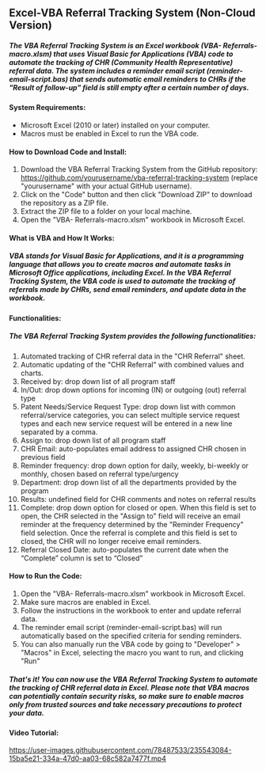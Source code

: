 ## Excel-VBA Referral Tracking System (Non-Cloud Version)
##### The VBA Referral Tracking System is an Excel workbook (VBA- Referrals-macro.xlsm) that uses Visual Basic for Applications (VBA) code to automate the tracking of CHR (Community Health Representative) referral data. The system includes a reminder email script (reminder-email-script.bas) that sends automatic email reminders to CHRs if the "Result of follow-up" field is still empty after a certain number of days.

#### System Requirements:
- Microsoft Excel (2010 or later) installed on your computer.
- Macros must be enabled in Excel to run the VBA code.

#### How to Download Code and Install:
1. Download the VBA Referral Tracking System from the GitHub repository: https://github.com/yourusername/vba-referral-tracking-system (replace "yourusername" with your actual GitHub username).
2. Click on the "Code" button and then click "Download ZIP" to download the repository as a ZIP file.
3. Extract the ZIP file to a folder on your local machine.
4. Open the "VBA- Referrals-macro.xlsm" workbook in Microsoft Excel.

#### What is VBA and How It Works:
##### VBA stands for Visual Basic for Applications, and it is a programming language that allows you to create macros and automate tasks in Microsoft Office applications, including Excel. In the VBA Referral Tracking System, the VBA code is used to automate the tracking of referrals made by CHRs, send email reminders, and update data in the workbook.

#### Functionalities:
##### The VBA Referral Tracking System provides the following functionalities:

1. Automated tracking of CHR referral data in the "CHR Referral" sheet.
2. Automatic updating of the "CHR Referral" with combined values and charts.
3. Received by: drop down list of all program staff
4. In/Out: drop down options for incoming (IN) or outgoing (out) referral type
5. Patent Needs/Service Request Type: drop down list with common referral/service categories, you can select multiple service request types and
each new service request will be entered in a new line separated by a comma.
6. Assign to: drop down list of all program staff
7. CHR Email: auto-populates email address to assigned CHR chosen in previous field
8. Reminder frequency: drop down option for daily, weekly, bi-weekly or monthly, chosen based on referral type/urgency
9. Department: drop down list of all the departments provided by the program
10. Results: undefined field for CHR comments and notes on referral results
11. Complete: drop down option for closed or open. When this field is set to open, the CHR selected in the "Assign to" field will receive an email
reminder at the frequency determined by the "Reminder Frequency" field selection. Once the referral is complete and this field is set to
closed, the CHR will no longer receive email reminders.
12. Referral Closed Date: auto-populates the current date when the “Complete” column is set to “Closed”

#### How to Run the Code:
1. Open the "VBA- Referrals-macro.xlsm" workbook in Microsoft Excel.
2. Make sure macros are enabled in Excel.
3. Follow the instructions in the workbook to enter and update referral data.
4. The reminder email script (reminder-email-script.bas) will run automatically based on the specified criteria for sending reminders.
5. You can also manually run the VBA code by going to "Developer" > "Macros" in Excel, selecting the macro you want to run, and clicking "Run"

##### That's it! You can now use the VBA Referral Tracking System to automate the tracking of CHR referral data in Excel. Please note that VBA macros can potentially contain security risks, so make sure to enable macros only from trusted sources and take necessary precautions to protect your data.

#### Video Tutorial:

https://user-images.githubusercontent.com/78487533/235543084-15ba5e21-334a-47d0-aa03-68c582a7477f.mp4
